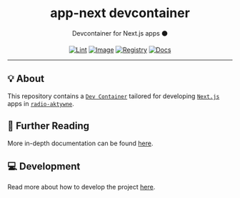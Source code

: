 <h1 align="center">app-next devcontainer</h1>

<div align="center">

Devcontainer for Next.js apps ⚫

[![Lint](https://github.com/radio-aktywne/devcontainer-app-next/actions/workflows/lint.yaml/badge.svg)](https://github.com/radio-aktywne/devcontainer-app-next/actions/workflows/lint.yaml)
[![Image](https://github.com/radio-aktywne/devcontainer-app-next/actions/workflows/image.yaml/badge.svg)](https://github.com/radio-aktywne/devcontainer-app-next/actions/workflows/image.yaml)
[![Registry](https://github.com/radio-aktywne/devcontainer-app-next/actions/workflows/registry.yaml/badge.svg)](https://github.com/radio-aktywne/devcontainer-app-next/actions/workflows/registry.yaml)
[![Docs](https://github.com/radio-aktywne/devcontainer-app-next/actions/workflows/docs.yaml/badge.svg)](https://github.com/radio-aktywne/devcontainer-app-next/actions/workflows/docs.yaml)

</div>

---

## 💡 About

This repository contains a [`Dev Container`](https://containers.dev)
tailored for developing [`Next.js`](https://nextjs.org) apps in
[`radio-aktywne`](https://github.com/radio-aktywne).

## 📄 Further Reading

More in-depth documentation can be found
[here](https://radio-aktywne.github.io/devcontainer-app-next).

## 💻 Development

Read more about how to develop the project
[here](https://github.com/radio-aktywne/devcontainer-app-next/blob/main/CONTRIBUTING.md).
